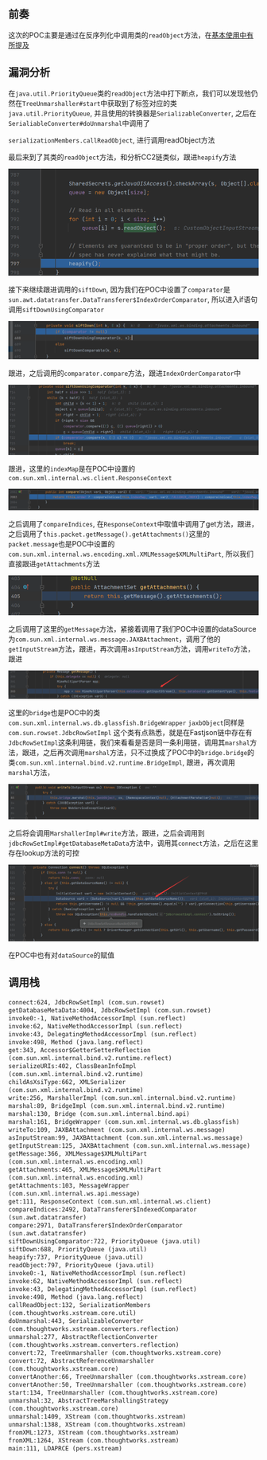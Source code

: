 ## 前奏

这次的POC主要是通过在反序列化中调用类的`readObject`方法，在[基本使用中有所提及](REAME.md)

## 漏洞分析

在`java.util.PriorityQueue`类的`readObject`方法中打下断点，我们可以发现他仍然在`TreeUnmarshaller#start`中获取到了标签对应的类`java.util.PriorityQueue`, 并且使用的转换器是`SerializableConverter`, 之后在`SerialiableConverter#doUnmarshal`中调用了

`serializationMembers.callReadObject`, 进行调用readObject方法

最后来到了其类的`readObject`方法，和分析CC2链类似，跟进`heapify`方法

![image-20220729163822345](CVE-2021-21344分析/image-20220729163822345.png)

接下来继续跟进调用的`siftDown`, 因为我们在POC中设置了`comparator`是`sun.awt.datatransfer.DataTransferer$IndexOrderComparator`, 所以进入if语句调用`siftDownUsingComparator`

![image-20220729164448826](CVE-2021-21344分析/image-20220729164448826.png)

跟进，之后调用的`comparator.compare`方法，跟进`IndexOrderComparator`中

![image-20220729164831490](CVE-2021-21344分析/image-20220729164831490.png)

跟进，这里的`indexMap`是在POC中设置的`com.sun.xml.internal.ws.client.ResponseContext`

![image-20220729165022239](CVE-2021-21344分析/image-20220729165022239.png)

之后调用了`compareIndices`, 在`ResponseContext`中取值中调用了get方法，跟进，之后调用了`this.packet.getMessage().getAttachments()`这里的`packet.message`也是POC中设置的`com.sun.xml.internal.ws.encoding.xml.XMLMessage$XMLMultiPart`, 所以我们直接跟进`getAttachments`方法

![image-20220729170058253](CVE-2021-21344分析/image-20220729170058253.png)

之后调用了这里的`getMessage`方法，紧接着调用了我们POC中设置的dataSource为`com.sun.xml.internal.ws.message.JAXBAttachment`，调用了他的`getInputStream`方法，跟进，再次调用`asInputStream`方法，调用`writeTo`方法，跟进

![image-20220729170201860](CVE-2021-21344分析/image-20220729170201860.png)

这里的`bridge`也是POC中的类`com.sun.xml.internal.ws.db.glassfish.BridgeWrapper` `jaxbObject`同样是`com.sun.rowset.JdbcRowSetImpl` 这个类有点熟悉，就是在Fastjson链中存在有`JdbcRowSetImpl`这条利用链，我们来看看是否是同一条利用链，调用其`marshal`方法，跟进，之后再次调用`marshal`方法，只不过换成了POC中的`bridge.bridge`的类`com.sun.xml.internal.bind.v2.runtime.BridgeImpl`, 跟进，再次调用`marshal`方法，

![image-20220729170508284](CVE-2021-21344分析/image-20220729170508284.png)

之后将会调用`MarshallerImpl#write`方法，跟进，之后会调用到`jdbcRowSetImpl#getDatabaseMetaData`方法中，调用其`connect`方法，之后在这里存在lookup方法的可控

![image-20220729172233042](CVE-2021-21344分析/image-20220729172233042.png)

在POC中也有对`dataSource`的赋值

## 调用栈

```
connect:624, JdbcRowSetImpl (com.sun.rowset)
getDatabaseMetaData:4004, JdbcRowSetImpl (com.sun.rowset)
invoke0:-1, NativeMethodAccessorImpl (sun.reflect)
invoke:62, NativeMethodAccessorImpl (sun.reflect)
invoke:43, DelegatingMethodAccessorImpl (sun.reflect)
invoke:498, Method (java.lang.reflect)
get:343, Accessor$GetterSetterReflection (com.sun.xml.internal.bind.v2.runtime.reflect)
serializeURIs:402, ClassBeanInfoImpl (com.sun.xml.internal.bind.v2.runtime)
childAsXsiType:662, XMLSerializer (com.sun.xml.internal.bind.v2.runtime)
write:256, MarshallerImpl (com.sun.xml.internal.bind.v2.runtime)
marshal:89, BridgeImpl (com.sun.xml.internal.bind.v2.runtime)
marshal:130, Bridge (com.sun.xml.internal.bind.api)
marshal:161, BridgeWrapper (com.sun.xml.internal.ws.db.glassfish)
writeTo:109, JAXBAttachment (com.sun.xml.internal.ws.message)
asInputStream:99, JAXBAttachment (com.sun.xml.internal.ws.message)
getInputStream:125, JAXBAttachment (com.sun.xml.internal.ws.message)
getMessage:366, XMLMessage$XMLMultiPart (com.sun.xml.internal.ws.encoding.xml)
getAttachments:465, XMLMessage$XMLMultiPart (com.sun.xml.internal.ws.encoding.xml)
getAttachments:103, MessageWrapper (com.sun.xml.internal.ws.api.message)
get:111, ResponseContext (com.sun.xml.internal.ws.client)
compareIndices:2492, DataTransferer$IndexedComparator (sun.awt.datatransfer)
compare:2971, DataTransferer$IndexOrderComparator (sun.awt.datatransfer)
siftDownUsingComparator:722, PriorityQueue (java.util)
siftDown:688, PriorityQueue (java.util)
heapify:737, PriorityQueue (java.util)
readObject:797, PriorityQueue (java.util)
invoke0:-1, NativeMethodAccessorImpl (sun.reflect)
invoke:62, NativeMethodAccessorImpl (sun.reflect)
invoke:43, DelegatingMethodAccessorImpl (sun.reflect)
invoke:498, Method (java.lang.reflect)
callReadObject:132, SerializationMembers (com.thoughtworks.xstream.core.util)
doUnmarshal:443, SerializableConverter (com.thoughtworks.xstream.converters.reflection)
unmarshal:277, AbstractReflectionConverter (com.thoughtworks.xstream.converters.reflection)
convert:72, TreeUnmarshaller (com.thoughtworks.xstream.core)
convert:72, AbstractReferenceUnmarshaller (com.thoughtworks.xstream.core)
convertAnother:66, TreeUnmarshaller (com.thoughtworks.xstream.core)
convertAnother:50, TreeUnmarshaller (com.thoughtworks.xstream.core)
start:134, TreeUnmarshaller (com.thoughtworks.xstream.core)
unmarshal:32, AbstractTreeMarshallingStrategy (com.thoughtworks.xstream.core)
unmarshal:1409, XStream (com.thoughtworks.xstream)
unmarshal:1388, XStream (com.thoughtworks.xstream)
fromXML:1273, XStream (com.thoughtworks.xstream)
fromXML:1264, XStream (com.thoughtworks.xstream)
main:111, LDAPRCE (pers.xstream)
```